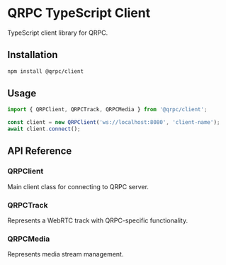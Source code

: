 # QRPC TypeScript Client

TypeScript client library for QRPC.

## Installation

```bash
npm install @qrpc/client
```

## Usage

```typescript
import { QRPClient, QRPCTrack, QRPCMedia } from '@qrpc/client';

const client = new QRPClient('ws://localhost:8080', 'client-name');
await client.connect();
```

## API Reference

### QRPClient

Main client class for connecting to QRPC server.

### QRPCTrack

Represents a WebRTC track with QRPC-specific functionality.

### QRPCMedia

Represents media stream management.
